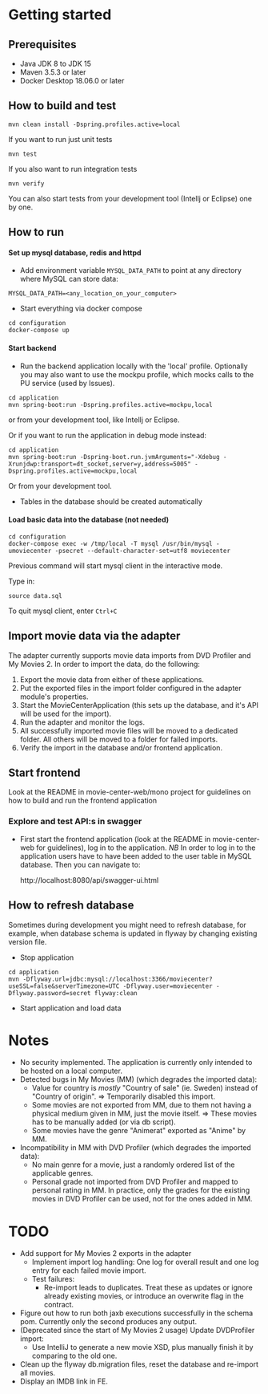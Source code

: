 
# Getting started

## Prerequisites

- Java JDK 8 to JDK 15
- Maven 3.5.3 or later
- Docker Desktop 18.06.0 or later

## How to build and test

    mvn clean install -Dspring.profiles.active=local

If you want to run just unit tests

    mvn test
    
If you also want to run integration tests

    mvn verify    

You can also start tests from your development tool (Intellj or Eclipse) one by one.

## How to run

#### Set up mysql database, redis and httpd
- Add environment variable `MYSQL_DATA_PATH` to point at any directory where MySQL can store data:
```
MYSQL_DATA_PATH=<any_location_on_your_computer>
```
- Start everything via docker compose
```
cd configuration
docker-compose up
```

#### Start backend
- Run the backend application locally with the 'local' profile. Optionally you may also want to use the mockpu profile, which mocks calls to the PU service (used by Issues).
```
cd application
mvn spring-boot:run -Dspring.profiles.active=mockpu,local
```
or from your development tool, like Intellj or Eclipse.

Or if you want to run the application in debug mode instead:
```
cd application
mvn spring-boot:run -Dspring-boot.run.jvmArguments="-Xdebug -Xrunjdwp:transport=dt_socket,server=y,address=5005" -Dspring.profiles.active=mockpu,local
```
Or from your development tool.

- Tables in the database should be created automatically

#### Load basic data into the database (not needed)
```
cd configuration
docker-compose exec -w /tmp/local -T mysql /usr/bin/mysql -umoviecenter -psecret --default-character-set=utf8 moviecenter
```
Previous command will start mysql client in the interactive mode. 

Type in:
```
source data.sql
```
To quit mysql client, enter `Ctrl+C`

## Import movie data via the adapter

The adapter currently supports movie data imports from DVD Profiler and My Movies 2. In order to import the data, do the following:
1. Export the movie data from either of these applications.
2. Put the exported files in the import folder configured in the adapter module's properties.
3. Start the MovieCenterApplication (this sets up the database, and it's API will be used for the import).
4. Run the adapter and monitor the logs.
5. All successfully imported movie files will be moved to a dedicated folder. All others will be moved to a folder for failed imports.
6. Verify the import in the database and/or frontend application.

## Start frontend

Look at the README in movie-center-web/mono project for guidelines on how to build and run the frontend application

### Explore and test API:s in swagger
- First start the frontend application (look at the README in movie-center-web for guidelines), log in to the application. 
*NB* In order to log in to the application users have to have been added to the user table in MySQL database.
Then you can navigate to:

    http://localhost:8080/api/swagger-ui.html

## How to refresh database

Sometimes during development you might need to refresh database, for example, when database schema is updated in flyway by changing existing version file.

- Stop application
```
cd application
mvn -Dflyway.url=jdbc:mysql://localhost:3366/moviecenter?useSSL=false&serverTimezone=UTC -Dflyway.user=moviecenter -Dflyway.password=secret flyway:clean
```
- Start application and load data

# Notes
- No security implemented. The application is currently only intended to be hosted on a local computer.
- Detected bugs in My Movies (MM) (which degrades the imported data):
  - Value for country is _mostly_ "Country of sale" (ie. Sweden) instead of "Country of origin". => Temporarily disabled this import.
  - Some movies are not exported from MM, due to them not having a physical medium given in MM, just the movie itself. => These movies has to be manually added (or via db script).
  - Some movies have the genre "Animerat" exported as "Anime" by MM.
- Incompatibility in MM with DVD Profiler (which degrades the imported data):
  - No main genre for a movie, just a randomly ordered list of the applicable genres.
  - Personal grade not imported from DVD Profiler and mapped to personal rating in MM. In practice, only the grades for the existing movies in DVD Profiler can be used, not for the ones added in MM.

# TODO
- Add support for My Movies 2 exports in the adapter
  - Implement import log handling: One log for overall result and one log entry for each failed movie import.
  - Test failures:
    - Re-import leads to duplicates. Treat these as updates or ignore already existing movies, or introduce an overwrite flag in the contract.
- Figure out how to run both jaxb executions successfully in the schema pom. Currently only the second produces any output.
- (Deprecated since the start of My Movies 2 usage) Update DVDProfiler import:
  - Use IntelliJ to generate a new movie XSD, plus manually finish it by comparing to the old one.
- Clean up the flyway db.migration files, reset the database and re-import all movies.
- Display an IMDB link in FE.
